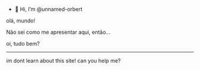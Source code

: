 - 👋 Hi, I’m @unnamed-orbert

olá, mundo! 

Não sei como me apresentar aqui, então... 

oi, tudo bem? 

---

im dont learn about this site! can you help me?


<!---
unnamed-orbert/unnamed-orbert is a ✨ special ✨ repository because its `README.md` (this file) appears on your GitHub profile.
You can click the Preview link to take a look at your changes.
--->

